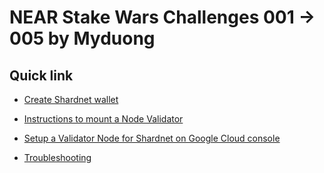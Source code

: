 # NEAR Stake Wars Challenges 001 → 005 by Myduong

## Quick link

* [Create Shardnet wallet](https://wallet.shardnet.near.org/)

* [Instructions to mount a Node Validator](https://github.com/duongthanhmy91/stakewars-iii/blob/main/Challenges-001-004.md)

* [Setup a Validator Node for Shardnet on Google Cloud console](https://github.com/duongthanhmy91/stakewars-iii/blob/main/Challenges-005.md)

* [Troubleshooting](https://github.com/near/stakewars-iii/blob/main/challenges/troubleshooting.md)



